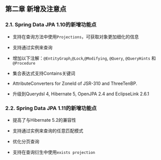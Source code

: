 ## 第二章 新增及注意点

### 2.1. Spring Data JPA 1.10的新增功能点

* 支持在查询方法中使用`Projections`，可获取对象更加细化的信息

* 支持通过实例来查询

* 增加以下注解：`@EntityGraph`,`@Lock`,`@Modifying`, `@Query`, `@QueryHints` 和 `@Procedure`

* 集合表达式支持Contains关键词

* AttributeConverters for ZoneId of JSR-310 and ThreeTenBP.

* 升级到Querydsl 4, Hibernate 5, OpenJPA 2.4 and EclipseLink 2.6.1

### 2.2. Spring Data JPA 1.11的新增功能点

* 提高了与Hibernate 5.2的兼容性

* 支持通过实例来查询的任意匹配模式

* 优化分页查询

* 支持在查询衍生中使用`exists projection`



